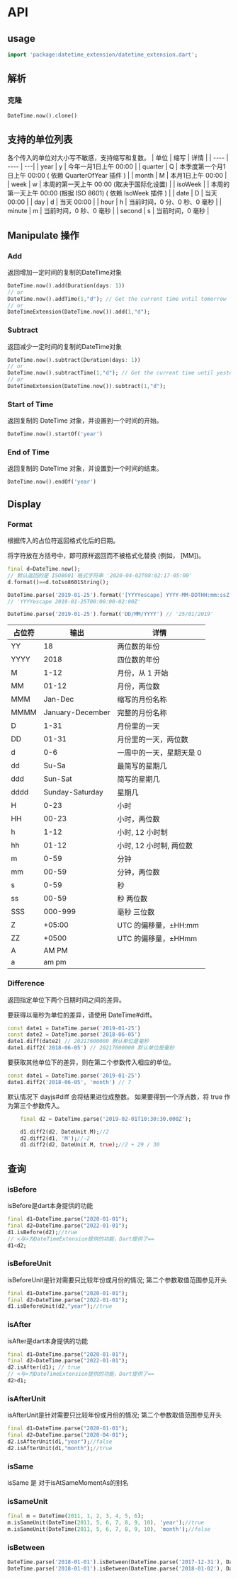 # API

## usage

```dart
import 'package:datetime_extension/datetime_extension.dart';
```

## 解析

### 克隆

```dart
DateTime.now().clone()
```

## 支持的单位列表

各个传入的单位对大小写不敏感，支持缩写和复数。
|  单位   | 缩写  | 详情 |
|  ----  | ----  | ---|
| year  | y | 今年一月1日上午 00:00 |
| quarter  | Q | 本季度第一个月1日上午 00:00 ( 依赖 QuarterOfYear 插件 ) |
| month  | M | 本月1日上午 00:00 |
| week  | w | 本周的第一天上午 00:00 (取决于国际化设置) |
| isoWeek  |  | 本周的第一天上午 00:00 (根据 ISO 8601) ( 依赖 IsoWeek 插件 ) |
| date  | D | 当天 00:00 |
| day  | d | 当天 00:00 |
| hour  | h | 当前时间，0 分、0 秒、0 毫秒 |
| minute  | m | 当前时间，0 秒、0 毫秒 |
| second  | s | 当前时间，0 毫秒 |

## Manipulate 操作

### Add

返回增加一定时间的复制的DateTime对象

```dart
DateTime.now().add(Duration(days: 1))
// or
DateTime.now().addTime(1,"d"); // Get the current time until tomorrow
// or
DateTimeExtension(DateTime.now()).add(1,"d");
```

### Subtract

返回减少一定时间的复制的DateTime对象

```dart
DateTime.now().subtract(Duration(days: 1))
// or
DateTime.now().subtractTime(1,"d"); // Get the current time until yesterday
// or
DateTimeExtension(DateTime.now()).subtract(1,"d");
```

### Start of Time

返回复制的 DateTime 对象，并设置到一个时间的开始。

```dart
DateTime.now().startOf('year')
```

### End of Time

返回复制的 DateTime 对象，并设置到一个时间的结束。

```dart
DateTime.now().endOf('year')
```

## Display

### Format

根据传入的占位符返回格式化后的日期。

将字符放在方括号中，即可原样返回而不被格式化替换 (例如， [MM])。

```dart
final d=DateTime.now();
// 默认返回的是 ISO8601 格式字符串 '2020-04-02T08:02:17-05:00'
d.format()==d.toIso8601String();

DateTime.parse('2019-01-25').format('[YYYYescape] YYYY-MM-DDTHH:mm:ssZ[Z]')
// 'YYYYescape 2019-01-25T00:00:00-02:00Z'

DateTime.parse('2019-01-25').format('DD/MM/YYYY') // '25/01/2019'
```

| 占位符  | 输出 | 详情 |
|------|-------------|-------------|
| YY   | 18 | 两位数的年份 |
| YYYY | 2018 | 四位数的年份 |
| M    | 1-12 | 月份，从 1 开始 |
| MM   | 01-12 | 月份，两位数 |
| MMM  | Jan-Dec | 缩写的月份名称 |
| MMMM | January-December | 完整的月份名称 |
| D    | 1-31 | 月份里的一天 |
| DD   | 01-31 | 月份里的一天，两位数 |
| d    | 0-6 | 一周中的一天，星期天是 0 |
| dd   | Su-Sa | 最简写的星期几 |
| ddd  | Sun-Sat | 简写的星期几 |
| dddd | Sunday-Saturday  | 星期几 |
| H    | 0-23 | 小时 |
| HH   | 00-23 | 小时，两位数 |
| h    | 1-12 | 小时, 12 小时制 |
| hh   | 01-12 | 小时, 12 小时制, 两位数 |
| m    | 0-59 | 分钟 |
| mm   | 00-59 | 分钟，两位数 |
| s    | 0-59 | 秒 |
| ss   | 00-59 | 秒 两位数 |
| SSS  | 000-999 | 毫秒 三位数 |
| Z    | +05:00 | UTC 的偏移量，±HH:mm |
| ZZ   | +0500 | UTC 的偏移量，±HHmm |
| A    | AM PM | |
| a    | am pm | |

### Difference

返回指定单位下两个日期时间之间的差异。

要获得以毫秒为单位的差异，请使用 DateTime#diff。

```dart
const date1 = DateTime.parse('2019-01-25')
const date2 = DateTime.parse('2018-06-05')
date1.diff(date2) // 20217600000 默认单位是毫秒
date1.diff2('2018-06-05') // 20217600000 默认单位是毫秒
```

要获取其他单位下的差异，则在第二个参数传入相应的单位。

```dart
const date1 = DateTime.parse('2019-01-25')
date1.diff2('2018-06-05', 'month') // 7
```

默认情况下 dayjs#diff 会将结果进位成整数。 如果要得到一个浮点数，将 true 作为第三个参数传入。

```dart
    final d2 = DateTime.parse('2019-02-01T10:30:30.000Z');

    d1.diff2(d2, DateUnit.M);//2 
    d2.diff2(d1, 'M');//-2
    d1.diff2(d2, DateUnit.M, true);//2 + 29 / 30
```

## 查询

### isBefore

isBefore是dart本身提供的功能

```dart
final d1=DateTime.parse("2020-01-01");
final d2=DateTime.parse("2022-01-01");
d1.isBefore(d2);//true
// <与>为DateTimeExtension提供的功能，Dart提供了==
d1<d2;

```

### isBeforeUnit

isBeforeUnit是针对需要只比较年份或月份的情况; 第二个参数取值范围参见开头

```dart
final d1=DateTime.parse("2020-01-01");
final d2=DateTime.parse("2022-01-01");
d1.isBeforeUnit(d2,"year");//true
```

### isAfter

isAfter是dart本身提供的功能

```dart
final d1=DateTime.parse("2020-01-01");
final d2=DateTime.parse("2022-01-01");
d2.isAfter(d1); // true
// <与>为DateTimeExtension提供的功能，Dart提供了==
d2>d1;

```

### isAfterUnit

isAfterUnit是针对需要只比较年份或月份的情况; 第二个参数取值范围参见开头

```dart
final d1=DateTime.parse("2020-01-01");
final d2=DateTime.parse("2020-04-01");
d2.isAfterUnit(d1,"year");//false
d2.isAfterUnit(d1,"month");//true
```

### isSame

isSame 是 对于isAtSameMomentAs的别名

### isSameUnit

```dart
final m = DateTime(2011, 1, 2, 3, 4, 5, 6);
m.isSameUnit(DateTime(2011, 5, 6, 7, 8, 9, 10), 'year');//true
m.isSameUnit(DateTime(2011, 5, 6, 7, 8, 9, 10), 'month');//false
```

### isBetween

```dart
DateTime.parse('2018-01-01').isBetween(DateTime.parse('2017-12-31'), DateTime.parse('2018-01-02'));//true
DateTime.parse('2018-01-01').isBetween(DateTime.parse('2018-01-02'), DateTime.parse('2017-12-31'));//true
```
